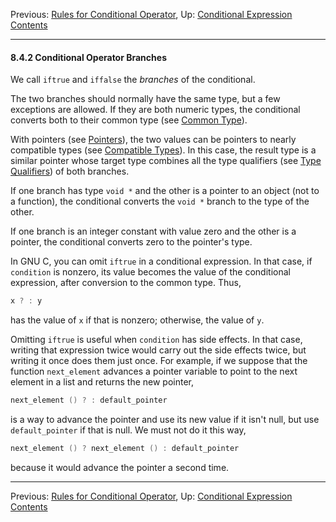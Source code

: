 Previous: [Rules for Conditional Operator](Conditional-Rules.md), Up:
[Conditional Expression](Conditional-Expression.md)  
[Contents](index.md#SEC_Contents "Table of contents")  

------------------------------------------------------------------------


#### 8.4.2 Conditional Operator Branches 


We call `iftrue` and `iffalse` the *branches* of
the conditional.

The two branches should normally have the same type, but a few
exceptions are allowed. If they are both numeric types, the conditional
converts both to their common type (see [Common
Type](Common-Type.md)).

With pointers (see [Pointers](Pointers.md)), the two values can be
pointers to nearly compatible types (see [Compatible
Types](Compatible-Types.md)). In this case, the result type is a
similar pointer whose target type combines all the type qualifiers (see
[Type Qualifiers](Type-Qualifiers.md)) of both branches.

If one branch has type `void *` and the other is a pointer to an object
(not to a function), the conditional converts the `void *` branch to the
type of the other.

If one branch is an integer constant with value zero and the other is a
pointer, the conditional converts zero to the pointer's type.

In GNU C, you can omit `iftrue` in a conditional expression.
In that case, if `condition` is nonzero, its value becomes
the value of the conditional expression, after conversion to the common
type. Thus,

``` C
x ? : y
```

has the value of `x` if that is nonzero; otherwise, the value of `y`.


Omitting `iftrue` is useful when `condition` has
side effects. In that case, writing that expression twice would carry
out the side effects twice, but writing it once does them just once. For
example, if we suppose that the function `next_element` advances a
pointer variable to point to the next element in a list and returns the
new pointer,

``` C
next_element () ? : default_pointer
```

is a way to advance the pointer and use its new value if it isn't null,
but use `default_pointer` if that is null. We must not do it this way,

``` C
next_element () ? next_element () : default_pointer
```

because it would advance the pointer a second time.

------------------------------------------------------------------------

Previous: [Rules for Conditional Operator](Conditional-Rules.md), Up:
[Conditional Expression](Conditional-Expression.md)  
[Contents](index.md#SEC_Contents "Table of contents")  
